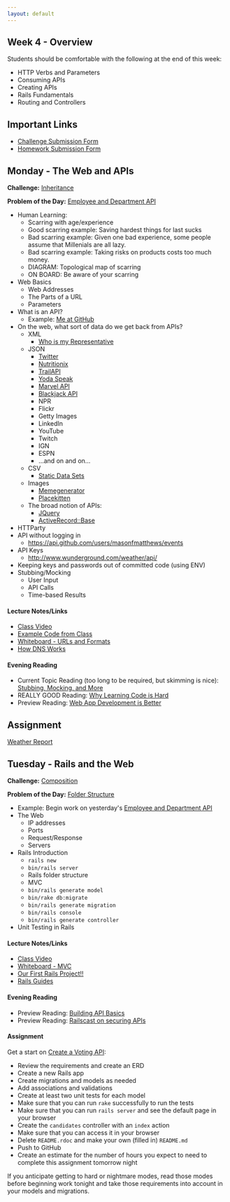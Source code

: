 ```yaml
---
layout: default
---
```


## Week 4 - Overview

Students should be comfortable with the following at the end of this week:

* HTTP Verbs and Parameters
* Consuming APIs
* Creating APIs
* Rails Fundamentals
* Routing and Controllers


## Important Links

* [Challenge Submission Form](http://goo.gl/forms/JhvP6hX7VN)
* [Homework Submission Form](http://goo.gl/forms/2Gki2xhdO6)

## Monday - The Web and APIs

**Challenge:** [Inheritance](https://github.com/masonfmatthews/rails_assignments/blob/master/challenges/inheritance_challenge.rb)

**Problem of the Day:** [Employee and Department API](https://github.com/masonfmatthews/rails_assignments/blob/master/exercises/employee_and_department_api)

* Human Learning:
  * Scarring with age/experience
  * Good scarring example: Saving hardest things for last sucks
  * Bad scarring example: Given one bad experience, some people assume that Millenials are all lazy.
  * Bad scarring example: Taking risks on products costs too much money.
  * DIAGRAM: Topological map of scarring
  * ON BOARD: Be aware of your scarring
* Web Basics
  * Web Addresses
  * The Parts of a URL
  * Parameters
* What is an API?
  * Example: [Me at GitHub](https://api.github.com/users/masonfmatthews/events)
* On the web, what sort of data do we get back from APIs?
  * XML
    * [Who is my Representative](http://whoismyrepresentative.com/getall_mems.php?zip=27701)
  * JSON
    * [Twitter](https://dev.twitter.com/rest/public)
    * [Nutritionix](https://www.mashape.com/msilverman/nutritionix-nutrition-database)
    * [TrailAPI](https://www.mashape.com/trailapi/trailapi)
    * [Yoda Speak](https://www.mashape.com/ismaelc/yoda-speak)
    * [Marvel API](http://developer.marvel.com/docs)
    * [Blackjack API](http://deckofcardsapi.com/)
    * NPR
    * Flickr
    * Getty Images
    * LinkedIn
    * YouTube
    * Twitch
    * IGN
    * ESPN
    * ...and on and on...
  * CSV
    * [Static Data Sets](http://vincentarelbundock.github.io/Rdatasets/datasets.html)
  * Images
    * [Memegenerator](http://version1.api.memegenerator.net/)
    * [Placekitten](http://placekitten.com)
  * The broad notion of APIs:
    * [JQuery](http://api.jquery.com/)
    * [ActiveRecord::Base](http://apidock.com/rails/ActiveRecord/Base)
* HTTParty
* API without logging in
  * https://api.github.com/users/masonfmatthews/events
* API Keys
  * http://www.wunderground.com/weather/api/
* Keeping keys and passwords out of committed code (using ENV)
* Stubbing/Mocking
  * User Input
  * API Calls
  * Time-based Results

#### Lecture Notes/Links

* [Class Video](https://youtu.be/7HBQ9G0rumI)
* [Example Code from Class](https://github.com/tiyd-rails-2015-08/example_api_call)
* [Whiteboard - URLs and Formats](http://tiyd-rails.s3.amazonaws.com/pictures/uploaded_files/000/000/035/original/web_address.jpg?1442858121)
* [How DNS Works](https://howdns.works/)

#### Evening Reading

* Current Topic Reading (too long to be required, but skimming is nice): [Stubbing, Mocking, and More](http://rubylogs.com/test-doubles-theory-minitest-rspec/)
* REALLY GOOD Reading: [Why Learning Code is Hard](http://www.vikingcodeschool.com/posts/why-learning-to-code-is-so-damn-hard)
* Preview Reading: [Web App Development is Better](http://radar.oreilly.com/2014/01/web-application-development-is-different-and-better.html)

## Assignment

[Weather Report](https://github.com/tiyd-rails-2015-08/weather_report)


## Tuesday - Rails and the Web

**Challenge:** [Composition](https://github.com/masonfmatthews/rails_assignments/blob/master/challenges/composition_challenge.rb)

**Problem of the Day:** [Folder Structure](https://github.com/masonfmatthews/rails_assignments/blob/master/exercises/folder_structure)

* Example: Begin work on yesterday's [Employee and Department API](https://github.com/masonfmatthews/rails_assignments/blob/master/exercises/employee_and_department_api)
* The Web
  * IP addresses
  * Ports
  * Request/Response
  * Servers
* Rails Introduction
  * `rails new`
  * `bin/rails server`
  * Rails folder structure
  * MVC
  * `bin/rails generate model`
  * `bin/rake db:migrate`
  * `bin/rails generate migration`
  * `bin/rails console`
  * `bin/rails generate controller`
* Unit Testing in Rails

#### Lecture Notes/Links

* [Class Video](https://youtu.be/0eadDCofW8Y)
* [Whiteboard - MVC](http://tiyd-rails.s3.amazonaws.com/pictures/uploaded_files/000/000/036/original/rails_mvc.jpg?1442942971)
* [Our First Rails Project!!](https://github.com/tiyd-rails-2015-08/first_rails_app)
* [Rails Guides](http://guides.rubyonrails.org/index.html)

#### Evening Reading

* Preview Reading: [Building API Basics](http://www.theodinproject.com/ruby-on-rails/apis-and-building-your-own)
* Preview Reading: [Railscast on securing APIs](http://railscasts.com/episodes/352-securing-an-api)

#### Assignment

Get a start on [Create a Voting API](https://github.com/tiyd-rails-2015-08/voting_api):

* Review the requirements and create an ERD
* Create a new Rails app
* Create migrations and models as needed
* Add associations and validations
* Create at least two unit tests for each model
* Make sure that you can run `rake` successfully to run the tests
* Make sure that you can run `rails server` and see the default page in your browser
* Create the `candidates` controller with an `index` action
* Make sure that you can access it in your browser
* Delete `README.rdoc` and make your own (filled in) `README.md`
* Push to GitHub
* Create an estimate for the number of hours you expect to need to complete this assignment tomorrow night

If you anticipate getting to hard or nightmare modes, read those modes before beginning work tonight and take those requirements into account in your models and migrations.

<!--
## Wednesday - Controllers and the Router

**Challenge:** [Enumerable](https://github.com/masonfmatthews/rails_assignments/blob/master/challenges/enumerable_challenge.rb)

**Problem of the Day:** [Model to JSON](https://github.com/masonfmatthews/rails_assignments/blob/master/exercises/model_to_json)

* Human Learning:
  * ON BOARD: Retrieve rather than re-expose
* Old question: What is an API?
  * The term is way more broad than we think it is.
  * Each class in your application technically has an API.  It's the set of methods you can call on it and its instances.
* Random Topics:
  * `rake db:rollback`
  * `rake db:drop`
* Example: Continue work on Monday's [Employee and Department API](https://github.com/masonfmatthews/rails_assignments/blob/master/exercises/employee_and_department_api)
* HTML Verbs
  * GET (google.com)
  * POST (coursyl.com)
  * PATCH
  * DELETE
* Postman
* The Router
  * `config/routes.rb`
* Controllers
* Fat Models, Skinny Controllers
* Controller Testing

#### Lecture Notes/Links

* [Class Video]()
* [Postman](https://chrome.google.com/webstore/detail/postman-rest-client/fdmmgilgnpjigdojojpjoooidkmcomcm?hl=en)

#### Evening Reading

* [Pro Git Ch. 3.3](http://git-scm.com/book/en/v2/Git-Branching-Branch-Management)
* [Pro Git Ch. 3.4](http://git-scm.com/book/en/v2/Git-Branching-Branching-Workflows)

#### Assignment

[Create a Voting API](https://github.com/tiyd-rails-2015-08/voting_api).  After you're done, reflect on your estimate from last night:

  * In theory, your estimate should be better now that you've gotten part of the way through the project.
  * Document your number of hours worked at the end.


## Thursday - Serializers, Data

**Challenge:** [Include](https://github.com/masonfmatthews/rails_assignments/blob/master/challenges/include_challenge.rb)

**Problem of the Day:** [Assorted JSON](https://github.com/masonfmatthews/rails_assignments/blob/master/exercises/assorted_json/)

* Random Topics
  * Explore Rails' Gemfile
  * Dev and Test databases are separate
  * Memoization (`||=`)
  * `as_json`
* Example: Continue work on Monday's [Employee and Department API](https://github.com/masonfmatthews/rails_assignments/blob/master/exercises/employee_and_department_api)
* Fixtures
* Seeds
* Views and Controller Instance Variables
* Callbacks
  * `before_create`, etc.
* JBuilder
  * `json.name @candidate.name`
  * `json.extract! @candidate, :id, :name, :party`
  * `json.array! @candidates, :id, :name, :party`
* git
  * `git branch`
  * Pull requests
  * `git merge`

#### Lecture Notes/Links

* [Class Video]()
* [Rails Guide on Callbacks](http://guides.rubyonrails.org/v2.3.11/activerecord_validations_callbacks.html#callbacks-overview)
* [JBuilder](https://github.com/rails/jbuilder)
* [JBuilder Railscast](http://railscasts.com/episodes/320-jbuilder)

#### Evening Reading

* [Ruby Rogues: Pair Programming](http://devchat.tv/ruby-rogues/026-rr-pair-programming)

#### Assignment - IN PAIRS

[Build Your Own API](https://github.com/tiyd-rails-2015-08/novel_api)

* Plan your API.
* Investigate your options for existing API data sources.  Register accounts as necessary.
* Create a GitHub organization and a new repository
* Write code in non-ActiveRecord models which successfully pulls from each of your target data sources.  You don't have to do anything with the data they give you back yet.
* Create skeleton controllers with the actions you intend to use (you don't need code in those actions yet).
* Write one test which mocks an API call so that you don't have to hit the real third-party APIs during testing.


## Friday Mini-lecture

* Router
  * `rake routes`
  * Level 1 - we know this.
  * Level 2 - Naming addresses in a more custom way
  * Level 3 - Putting `id`s (or other `params`) in paths
* Different kinds of API auth
  * Gems for accessing APIs
  * Token Auth in params
  * Token Auth in headers
  * Basic Auth (not so good)
  * OAuth - later
* Non-ActiveRecord Models (don't `generate`!)
* Testing Validations - not as important as I let on.

#### Lecture Notes/Links

* [Mini-lecture Video]()


## Weekend Assignment - IN PAIRS

[Build Your Own API](https://github.com/tiyd-rails-2015-08/build_your_own_api)

-->
